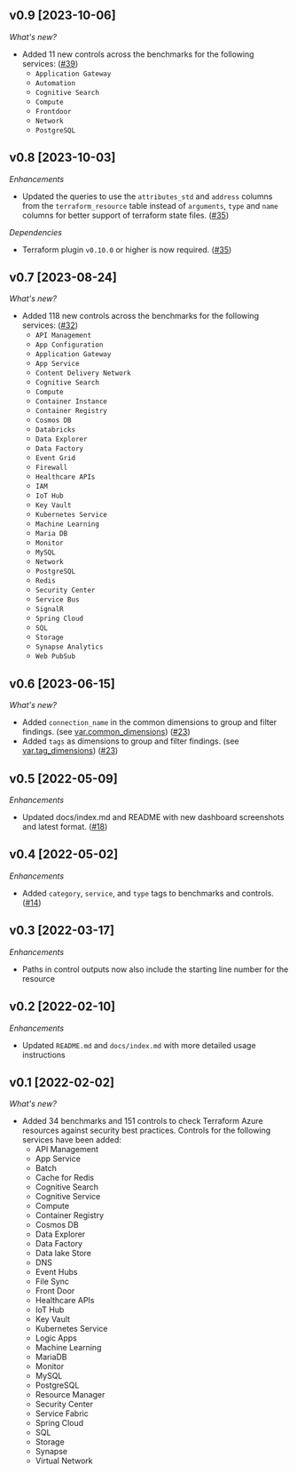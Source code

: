 ## v0.9 [2023-10-06]

_What's new?_

- Added 11 new controls across the benchmarks for the following services: ([#39](https://github.com/turbot/steampipe-mod-terraform-azure-compliance/pull/39))
  - `Application Gateway`
  - `Automation`
  - `Cognitive Search`
  - `Compute`
  - `Frontdoor`
  - `Network`
  - `PostgreSQL`

## v0.8 [2023-10-03]

_Enhancements_

- Updated the queries to use the `attributes_std` and `address` columns from the `terraform_resource` table instead of `arguments`, `type` and `name` columns for better support of terraform state files. ([#35](https://github.com/turbot/steampipe-mod-terraform-azure-compliance/pull/35))

_Dependencies_

- Terraform plugin `v0.10.0` or higher is now required. ([#35](https://github.com/turbot/steampipe-mod-terraform-azure-compliance/pull/35))

## v0.7 [2023-08-24]

_What's new?_

- Added 118 new controls across the benchmarks for the following services: ([#32](https://github.com/turbot/steampipe-mod-terraform-azure-compliance/pull/32))
  - `API Management`
  - `App Configuration`
  - `Application Gateway`
  - `App Service`
  - `Content Delivery Network`
  - `Cognitive Search`
  - `Compute`
  - `Container Instance`
  - `Container Registry`
  - `Cosmos DB`
  - `Databricks`
  - `Data Explorer`
  - `Data Factory`
  - `Event Grid`
  - `Firewall`
  - `Healthcare APIs`
  - `IAM`
  - `IoT Hub`
  - `Key Vault`
  - `Kubernetes Service`
  - `Machine Learning`
  - `Maria DB`
  - `Monitor`
  - `MySQL`
  - `Network`
  - `PostgreSQL`
  - `Redis`
  - `Security Center`
  - `Service Bus`
  - `SignalR`
  - `Spring Cloud`
  - `SQL`
  - `Storage`
  - `Synapse Analytics`
  - `Web PubSub`

## v0.6 [2023-06-15]

_What's new?_

- Added `connection_name` in the common dimensions to group and filter findings. (see [var.common_dimensions](https://hub.steampipe.io/mods/turbot/terraform_azure_compliance/variables)) ([#23](https://github.com/turbot/steampipe-mod-terraform-azure-compliance/pull/23))
- Added `tags` as dimensions to group and filter findings. (see [var.tag_dimensions](https://hub.steampipe.io/mods/turbot/terraform_azure_compliance/variables)) ([#23](https://github.com/turbot/steampipe-mod-terraform-azure-compliance/pull/23))

## v0.5 [2022-05-09]

_Enhancements_

- Updated docs/index.md and README with new dashboard screenshots and latest format. ([#18](https://github.com/turbot/steampipe-mod-terraform-azure-compliance/pull/18))

## v0.4 [2022-05-02]

_Enhancements_

- Added `category`, `service`, and `type` tags to benchmarks and controls. ([#14](https://github.com/turbot/steampipe-mod-terraform-azure-compliance/pull/14))

## v0.3 [2022-03-17]

_Enhancements_

- Paths in control outputs now also include the starting line number for the resource

## v0.2 [2022-02-10]

_Enhancements_

- Updated `README.md` and `docs/index.md` with more detailed usage instructions

## v0.1 [2022-02-02]

_What's new?_

- Added 34 benchmarks and 151 controls to check Terraform Azure resources against security best practices. Controls for the following services have been added:
  - API Management
  - App Service
  - Batch
  - Cache for Redis
  - Cognitive Search
  - Cognitive Service
  - Compute
  - Container Registry
  - Cosmos DB
  - Data Explorer
  - Data Factory
  - Data lake Store
  - DNS
  - Event Hubs
  - File Sync
  - Front Door
  - Healthcare APIs
  - IoT Hub
  - Key Vault
  - Kubernetes Service
  - Logic Apps
  - Machine Learning
  - MariaDB
  - Monitor
  - MySQL
  - PostgreSQL
  - Resource Manager
  - Security Center
  - Service Fabric
  - Spring Cloud
  - SQL
  - Storage
  - Synapse
  - Virtual Network
